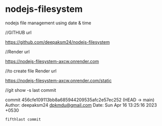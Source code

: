 # nodejs-filesystem
nodejs file management using date &amp; time

//GITHUB url

https://github.com/deepaksm24/nodejs-filesystem


//Render url

https://nodejs-filesystem-axcw.onrender.com

//to create file Render url

https://nodejs-filesystem-axcw.onrender.com/static


//git show -s   last commit 

commit 456cfe109113bb8a685944209535afc2e57ec252 (HEAD -> main)
Author: deepaksm24 <dpkmdu@gmail.com>
Date:   Sun Apr 16 13:25:16 2023 +0530

    fifthlast commit